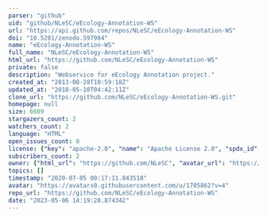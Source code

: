 ```yaml
---
parser: "github"
uid: "github/NLeSC/eEcology-Annotation-WS"
url: "https://api.github.com/repos/NLeSC/eEcology-Annotation-WS"
doi: "10.5281/zenodo.597984"
name: "eEcology-Annotation-WS"
full_name: "NLeSC/eEcology-Annotation-WS"
html_url: "https://github.com/NLeSC/eEcology-Annotation-WS"
private: false
description: "Webservice for eEcology Annotation project."
created_at: "2013-08-28T10:59:18Z"
updated_at: "2018-05-10T04:42:11Z"
clone_url: "https://github.com/NLeSC/eEcology-Annotation-WS.git"
homepage: null
size: 6609
stargazers_count: 2
watchers_count: 2
language: "HTML"
open_issues_count: 0
license: {"key": "apache-2.0", "name": "Apache License 2.0", "spdx_id": "Apache-2.0", "url": "https://api.github.com/licenses/apache-2.0", "node_id": "MDc6TGljZW5zZTI="}
subscribers_count: 2
owner: {"html_url": "https://github.com/NLeSC", "avatar_url": "https://avatars0.githubusercontent.com/u/1705862?v=4", "login": "NLeSC", "type": "Organization"}
topics: []
timestamp: "2020-07-05 00:17:11.843518"
avatar: "https://avatars0.githubusercontent.com/u/1705862?v=4"
repo_url: "https://github.com/NLeSC/eEcology-Annotation-WS"
date: "2023-05-06 14:19:20.874342"
---
```

